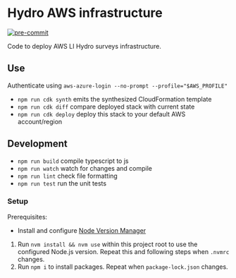 # Hydro AWS infrastructure

[![pre-commit](https://img.shields.io/badge/pre--commit-enabled-brightgreen?logo=pre-commit)](https://github.com/pre-commit/pre-commit)

Code to deploy AWS LI Hydro surveys infrastructure.

## Use

Authenticate using `aws-azure-login --no-prompt --profile="$AWS_PROFILE"`

- `npm run cdk synth` emits the synthesized CloudFormation template
- `npm run cdk diff` compare deployed stack with current state
- `npm run cdk deploy` deploy this stack to your default AWS account/region

## Development

- `npm run build` compile typescript to js
- `npm run watch` watch for changes and compile
- `npm run lint` check file formatting
- `npm run test` run the unit tests

### Setup

Prerequisites:

- Install and configure [Node Version Manager](https://github.com/nvm-sh/nvm)

1. Run `nvm install && nvm use` within this project root to use the configured Node.js version. Repeat this and following steps when `.nvmrc` changes.
1. Run `npm i` to install packages. Repeat when `package-lock.json` changes.
